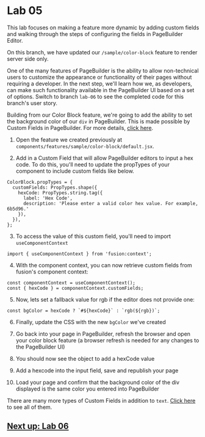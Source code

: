 # Lab 05
This lab focuses on making a feature more dynamic by adding custom fields and walking through the steps of configuring the fields in PageBuilder Editor.

On this branch, we have updated our `/sample/color-block` feature to render server side only.

One of the many features of PageBuilder is the ability to allow non-technical users to customize the appearance or functionality of their pages without requiring a developer. In the next step, we'll learn how we, as developers, can make such functionality available in the PageBuilder UI based on a set of options. Switch to branch `lab-06` to see the completed code for this branch's user story.

Building from our Color Block feature, we're going to add the ability to set the background color of our `div` in PageBuilder. This is made possible by Custom Fields in PageBuilder. For more details, [click here](https://redirector.arcpublishing.com/alc/arc-products/pagebuilder/fusion/documentation/recipes/adding-custom-fields.md).

1. Open the feature we created previously at `components/features/sample/color-block/default.jsx`.

2. Add in a Custom Field that will allow PageBuilder editors to input a hex code. To do this, you'll need to update the propTypes of your component to include custom fields like below.
```
ColorBlock.propTypes = {
  customFields: PropTypes.shape({
    hexCode: PropTypes.string.tag({
      label: 'Hex Code',
      description: 'Please enter a valid color hex value. For example, 6b5d96.'
    }),
  }),
};
```

3. To access the value of this custom field, you'll need to import `useComponentContext`
```
import { useComponentContext } from 'fusion:context';
```

4. With the component context, you can now retrieve custom fields from fusion's component context:
```
const componentContext = useComponentContext();
const { hexCode } = componentContext.customFields;
```

5. Now, lets set a fallback value for rgb if the editor does not provide one:
```
const bgColor = hexCode ? `#${hexCode}` : `rgb(${rgb})`;
```

6. Finally, update the CSS with the new `bgColor` we've created

7. Go back into your page in PageBuilder, refresh the browser and open your color block feature (a browser refresh is needed for any changes to the PageBuilder UI)

8. You should now see the object to add a hexCode value

9. Add a hexcode into the input field, save and republish your page

10. Load your page and confirm that the background color of the div displayed is the same color you entered into PageBuilder

There are many more types of Custom Fields in addition to `text`. [Click here](https://redirector.arcpublishing.com/alc/arc-products/pagebuilder/fusion/documentation/api/feature-pack/components/custom-fields.md?version=2.6) to see all of them.

## [Next up: Lab 06](https://github.com/wapopartners/Fusion-Training-User-Stories/tree/lab-06)
